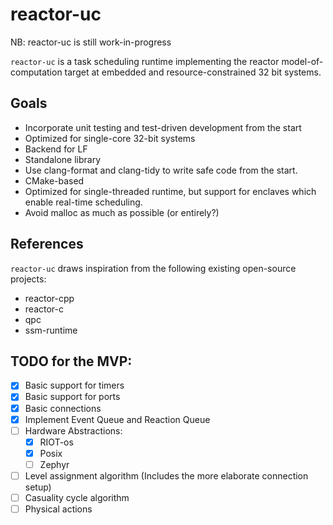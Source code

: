 # reactor-uc

NB: reactor-uc is still work-in-progress

`reactor-uc` is a task scheduling runtime implementing the reactor
model-of-computation target at embedded and resource-constrained 32 bit systems.

## Goals
- Incorporate unit testing and test-driven development from the start
- Optimized for single-core 32-bit systems
- Backend for LF
- Standalone library
- Use clang-format and clang-tidy to write safe code from the start.
- CMake-based
- Optimized for single-threaded runtime, but support for enclaves which enable 
real-time scheduling.
- Avoid malloc as much as possible (or entirely?)

## References
`reactor-uc` draws inspiration from the following existing open-source projects:
- reactor-cpp
- reactor-c
- qpc
- ssm-runtime

## TODO for the MVP:
- [x] Basic support for timers
- [x] Basic support for ports
- [x] Basic connections
- [x] Implement Event Queue and Reaction Queue
- [ ] Hardware Abstractions: 
  - [x] RIOT-os
  - [x] Posix
  - [ ] Zephyr
- [ ] Level assignment algorithm (Includes the more elaborate connection setup)
- [ ] Casuality cycle algorithm
- [ ] Physical actions
